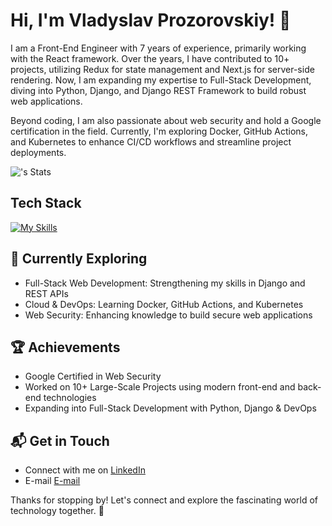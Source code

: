 # Hi, I'm Vladyslav Prozorovskiy! 👋

I am a Front-End Engineer with 7 years of experience, primarily working with the React framework. Over the years, I have contributed to 10+ projects, utilizing Redux for state management and Next.js for server-side rendering. Now, I am expanding my expertise to Full-Stack Development, diving into Python, Django, and Django REST Framework to build robust web applications.

Beyond coding, I am also passionate about web security and hold a Google certification in the field. Currently, I'm exploring Docker, GitHub Actions, and Kubernetes to enhance CI/CD workflows and streamline project deployments.

![<prozorovskiyvladislav>'s Stats](https://github-readme-stats.vercel.app/api?username=prozorovskiyvladislav&theme=vue-dark&show_icons=true&hide_border=true&count_private=true)

## Tech Stack
[![My Skills](https://skillicons.dev/icons?i=js,html,css,python,django,react,%20docker,%20redux,node)](https://skillicons.dev)

## 🌱 Currently Exploring

- Full-Stack Web Development: Strengthening my skills in Django and REST APIs
- Cloud & DevOps: Learning Docker, GitHub Actions, and Kubernetes
- Web Security: Enhancing knowledge to build secure web applications

 ## 🏆 Achievements

- Google Certified in Web Security
- Worked on 10+ Large-Scale Projects using modern front-end and back-end technologies
- Expanding into Full-Stack Development with Python, Django & DevOps

## 📬 Get in Touch

- Connect with me on [LinkedIn](https://www.linkedin.com/in/vladyslav-prozorovskiy/)
- E-mail [E-mail](vladislavprozorovskiy@gmail.com)

Thanks for stopping by! Let's connect and explore the fascinating world of technology together. 🚀



<!--

Here are some ideas to get you started:

- 🔭 I’m currently working on ...
- 🌱 I’m currently learning ...
- 👯 I’m looking to collaborate on ...
- 🤔 I’m looking for help with ...
- 💬 Ask me about ...
- 📫 How to reach me: ...
- 😄 Pronouns: ...
- ⚡ Fun fact: ...
-->
